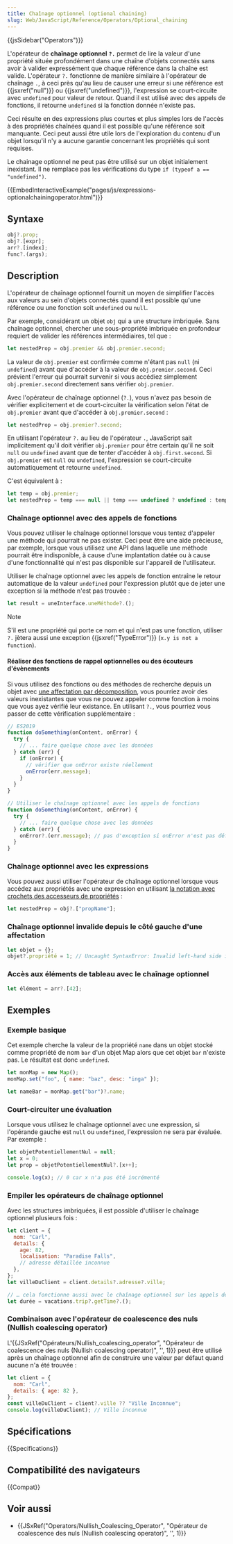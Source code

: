 ```yaml
---
title: Chaînage optionnel (optional chaining)
slug: Web/JavaScript/Reference/Operators/Optional_chaining
---
```


{{jsSidebar("Operators")}}

L'opérateur de **chaînage optionnel** **`?.`** permet de lire la valeur d'une propriété située profondément dans une chaîne d'objets connectés sans avoir à valider expressément que chaque référence dans la chaîne est valide. L'opérateur `?.` fonctionne de manière similaire à l'opérateur de chaînage `.`, à ceci près qu'au lieu de causer une erreur si une référence est {{jsxref("null")}} ou {{jsxref("undefined")}}, l'expression se court-circuite avec `undefined` pour valeur de retour. Quand il est utilisé avec des appels de fonctions, il retourne `undefined` si la fonction donnée n'existe pas.

Ceci résulte en des expressions plus courtes et plus simples lors de l'accès à des propriétés chaînées quand il est possible qu'une référence soit manquante. Ceci peut aussi être utile lors de l'exploration du contenu d'un objet lorsqu'il n'y a aucune garantie concernant les propriétés qui sont requises.

Le chainage optionnel ne peut pas être utilisé sur un objet initialement inexistant. Il ne remplace pas les vérifications du type `if (typeof a == "undefined")`.

{{EmbedInteractiveExample("pages/js/expressions-optionalchainingoperator.html")}}

## Syntaxe

```js
obj?.prop;
obj?.[expr];
arr?.[index];
func?.(args);
```

## Description

L'opérateur de chaînage optionnel fournit un moyen de simplifier l'accès aux valeurs au sein d'objets connectés quand il est possible qu'une référence ou une fonction soit `undefined` ou `null`.

Par exemple, considérant un objet `obj` qui a une structure imbriquée. Sans chaînage optionnel, chercher une sous-propriété imbriquée en profondeur requiert de valider les références intermédiaires, tel que :

```js
let nestedProp = obj.premier && obj.premier.second;
```

La valeur de `obj.premier` est confirmée comme n'étant pas `null` (ni `undefined`) avant que d'accéder à la valeur de `obj.premier.second`. Ceci prévient l'erreur qui pourrait survenir si vous accédiez simplement `obj.premier.second` directement sans vérifier `obj.premier`.

Avec l'opérateur de chaînage optionnel (`?.`), vous n'avez pas besoin de vérifier explicitement et de court-circuiter la vérification selon l'état de `obj.premier` avant que d'accéder à `obj.premier.second`&nbsp;:

```js
let nestedProp = obj.premier?.second;
```

En utilisant l'opérateur `?.` au lieu de l'opérateur `.`, JavaScript sait implicitement qu'il doit vérifier `obj.premier` pour être certain qu'il ne soit `null` ou `undefined` avant que de tenter d'accéder à `obj.first.second`. Si `obj.premier` est `null` ou `undefined`, l'expression se court-circuite automatiquement et retourne `undefined`.

C'est équivalent à :

```js
let temp = obj.premier;
let nestedProp = temp === null || temp === undefined ? undefined : temp.second;
```

### Chaînage optionnel avec des appels de fonctions

Vous pouvez utiliser le chaînage optionnel lorsque vous tentez d'appeler une méthode qui pourrait ne pas exister. Ceci peut être une aide précieuse, par exemple, lorsque vous utilisez une API dans laquelle une méthode pourrait être indisponible, à cause d'une implantation datée ou à cause d'une fonctionnalité qui n'est pas disponible sur l'appareil de l'utilisateur.

Utiliser le chaînage optionnel avec les appels de fonction entraîne le retour automatique de la valeur `undefined` pour l'expression plutôt que de jeter une exception si la méthode n'est pas trouvée :

```js
let result = uneInterface.uneMéthode?.();
```

> [!NOTE]
> S'il est une propriété qui porte ce nom et qui n'est pas une fonction, utiliser `?.` jètera aussi une exception {{jsxref("TypeError")}} (`x.y is not a function`).

#### Réaliser des fonctions de rappel optionnelles ou des écouteurs d'évènements

Si vous utilisez des fonctions ou des méthodes de recherche depuis un objet avec [une affectation par décomposition](/fr/docs/Web/JavaScript/Reference/Operators/Destructuring_assignment#Object_destructuring), vous pourriez avoir des valeurs inexistantes que vous ne pouvez appeler comme fonction à moins que vous ayez vérifié leur existance. En utilisant `?.`, vous pourriez vous passer de cette vérification supplémentaire :

```js
// ES2019
function doSomething(onContent, onError) {
  try {
    // ... faire quelque chose avec les données
  } catch (err) {
    if (onError) {
      // vérifier que onError existe réellement
      onError(err.message);
    }
  }
}
```

```js
// Utiliser le chaînage optionnel avec les appels de fonctions
function doSomething(onContent, onError) {
  try {
    // ... faire quelque chose avec les données
  } catch (err) {
    onError?.(err.message); // pas d'exception si onError n'est pas défini
  }
}
```

### Chaînage optionnel avec les expressions

Vous pouvez aussi utiliser l'opérateur de chaînage optionnel lorsque vous accédez aux propriétés avec une expression en utilisant [la notation avec crochets des accesseurs de propriétés](/fr/docs/Web/JavaScript/Reference/Operators/Property_Accessors#Bracket_notation) :

```js
let nestedProp = obj?.["propName"];
```

### Chaînage optionnel invalide depuis le côté gauche d'une affectation

```js
let objet = {};
objet?.propriété = 1; // Uncaught SyntaxError: Invalid left-hand side in assignment
```

### Accès aux éléments de tableau avec le chaînage optionnel

```js
let élément = arr?.[42];
```

## Exemples

### Exemple basique

Cet exemple cherche la valeur de la propriété `name` dans un objet stocké comme propriété de nom `bar` d'un objet Map alors que cet objet `bar` n'existe pas. Le résultat est donc `undefined`.

```js
let monMap = new Map();
monMap.set("foo", { name: "baz", desc: "inga" });

let nameBar = monMap.get("bar")?.name;
```

### Court-circuiter une évaluation

Lorsque vous utilisez le chaînage optionnel avec une expression, si l'opérande gauche est `null` ou `undefined`, l'expression ne sera par évaluée. Par exemple :

```js
let objetPotentiellementNul = null;
let x = 0;
let prop = objetPotentiellementNul?.[x++];

console.log(x); // 0 car x n'a pas été incrémenté
```

### Empiler les opérateurs de chaînage optionnel

Avec les structures imbriquées, il est possible d'utiliser le chaînage optionnel plusieurs fois :

```js
let client = {
  nom: "Carl",
  details: {
    age: 82,
    localisation: "Paradise Falls",
    // adresse détaillée inconnue
  },
};
let villeDuClient = client.details?.adresse?.ville;

// … cela fonctionne aussi avec le chaînage optionnel sur les appels de fonction
let durée = vacations.trip?.getTime?.();
```

### Combinaison avec l'opérateur de coalescence des nuls (Nullish coalescing operator)

L'{{JSxRef("Opérateurs/Nullish_coalescing_operator", "Opérateur de coalescence des nuls (Nullish coalescing operator)", '', 1)}} peut être utilisé après un chaînage optionnel afin de construire une valeur par défaut quand aucune n'a été trouvée :

```js
let client = {
  nom: "Carl",
  details: { age: 82 },
};
const villeDuClient = client?.ville ?? "Ville Inconnue";
console.log(villeDuClient); // Ville inconnue
```

## Spécifications

{{Specifications}}

## Compatibilité des navigateurs

{{Compat}}

## Voir aussi

- {{JSxRef("Operators/Nullish_Coalescing_Operator", "Opérateur de coalescence des nuls (Nullish coalescing operator)", '', 1)}}
